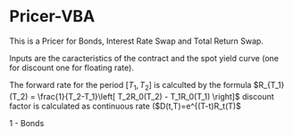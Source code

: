 # Pricer-VBA

This is a Pricer for Bonds, Interest Rate Swap and Total Return Swap.

Inputs are the caracteristics of the contract and the spot yield curve (one for discount one for floating rate).

The forward rate for the period $[T_1,T_2]$ is calculted by the formula $R_{T_1}(T_2) = \frac{1}{T_2-T_1}\left[ T_2R_0(T_2) - T_1R_0(T_1) \right]$    discount factor is calculated as continuous rate ($D(t,T)=e^{(T-t)R_t(T)$

1 - Bonds

